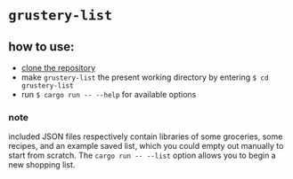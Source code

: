 # `grustery-list`
## how to use:
- [clone the repository](https://docs.github.com/en/repositories/creating-and-managing-repositories/cloning-a-repository)
- make `grustery-list` the present working directory by entering `$ cd grustery-list` 
- run `$ cargo run -- --help` for available options
### note
included JSON files respectively contain libraries of some groceries, some recipes, and an example saved list, which you could empty out manually to start from scratch. The `cargo run -- --list` option allows you to begin a new shopping list.
